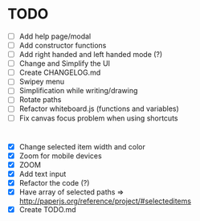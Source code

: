 # TODO

- [ ] Add help page/modal
- [ ] Add constructor functions
- [ ] Add right handed and left handed mode (?)
- [ ] Change and Simplify the UI
- [ ] Create CHANGELOG.md
- [ ] Swipey menu
- [ ] Simplification while writing/drawing
- [ ] Rotate paths
- [ ] Refactor whiteboard.js (functions and variables)
- [ ] Fix canvas focus problem when using shortcuts

# 

- [x] Change selected item width and color
- [x] Zoom for mobile devices
- [x] ZOOM
- [x] Add text input
- [x] Refactor the code (?)
- [x] Have array of selected paths => http://paperjs.org/reference/project/#selecteditems
- [x] Create TODO.md
